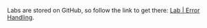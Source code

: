 <br><br>

Labs are stored on GitHub, so follow the link to get there: [Lab | Error Handling](https://github.com/data-bootcamp-v4/lab-python-error-handling).
